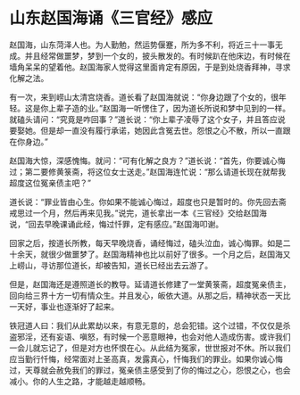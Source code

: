 # 山东赵国海诵《三官经》感应

赵国海，山东菏泽人也。为人勤勉，然运势偃蹇，所为多不利，将近三十一事无成。并且经常做噩梦，梦到一个女的，披头散发的。有时候趴在他床边，有时候在墙角呆呆的望着他。赵国海家人觉得这里面肯定有原因，于是到处烧香拜神，寻求化解之法。

有一次，来到崂山太清宫烧香。道长看了赵国海就说：“你身边跟了个女的，很年轻。这是你上辈子造的业。”赵国海一听愣住了，因为道长所说和梦中见到的一样。就磕头请问：“究竟是咋回事？”道长说：“你上辈子凌辱了这个女子，并且答应说要娶她。但是却一直没有履行承诺，她因此含冤去世。怨恨之心不散，所以一直跟在你身边。”

赵国海大惊，深感愧悔。就问：“可有化解之良方？”道长说：“首先，你要诚心悔过；第二要修黄箓斋，将这位女士送走。”赵国海连忙说：“那么请道长现在就帮我超度这位冤亲债主吧？”

道长说：“罪业皆由心生。你如果不能诚心悔过，超度也只是暂时的。你先回去斋戒思过一个月，然后再来见我。”说完，道长拿出一本《三官经》交给赵国海说，“回去早晚课诵此经，悔过忏罪，定有感应。”赵国海叩谢。

回家之后，按道长所教，每天早晚烧香，诵经悔过，磕头泣血，诚心悔罪。如是二十余天，就很少做噩梦了。赵国海精神也比以前好了很多。一个月之后，赵国海又上崂山，寻访那位道长，却被告知，道长已经出去云游了。

但是，赵国海还是遵照道长的教导。延请道长修建了一堂黄箓斋，超度冤亲债主，回向给三界十方一切有情众生。并且发心，皈依大道。从那之后，精神状态一天比一天好，事业也逐渐好了起来。

铁冠道人曰：我们从此累劫以来，有意无意的，总会犯错。这个过错，不仅仅是杀盗邪淫，还有妄语、嗔怒，有时候一个恶意眼神，也会对他人造成伤害。或许我们一会儿就忘记了，但是对方也怀恨在心。从此结为冤家，世世报对不休。所以我们应当勤行忏悔，经常面对上圣高真，发露真心，忏悔我们的罪业。如果你诚心悔过，天尊就会赦免我们的罪过，冤亲债主感受到了你的悔过之心，怨恨之心，也会减小。你的人生之路，才能越走越顺畅。
